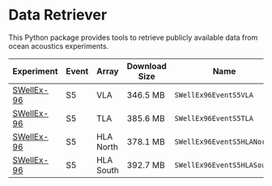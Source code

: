 # Data Retriever

This Python package provides tools to retrieve publicly available data from ocean acoustics experiments.

| Experiment | Event | Array | Download Size | Name |
| --- | --- | --- | --- | --- |
| [SWellEx-96](http://swellex96.ucsd.edu) | S5 | VLA | 346.5 MB | `SWellEx96EventS5VLA` |
| [SWellEx-96](http://swellex96.ucsd.edu) | S5 | TLA | 385.6 MB | `SWellEx96EventS5TLA` |
| [SWellEx-96](http://swellex96.ucsd.edu) | S5 | HLA North | 378.1 MB | `SWellEx96EventS5HLANorth` |
| [SWellEx-96](http://swellex96.ucsd.edu) | S5 | HLA South | 392.7 MB | `SWellEx96EventS5HLASouth` |
